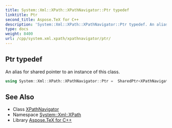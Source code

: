 ```yaml
---
title: System::Xml::XPath::XPathNavigator::Ptr typedef
linktitle: Ptr
second_title: Aspose.TeX for C++
description: 'System::Xml::XPath::XPathNavigator::Ptr typedef. An alias for shared pointer to an instance of this class in C++.'
type: docs
weight: 8400
url: /cpp/system.xml.xpath/xpathnavigator/ptr/
---
```

## Ptr typedef


An alias for shared pointer to an instance of this class.

```cpp
using System::Xml::XPath::XPathNavigator::Ptr =  SharedPtr<XPathNavigator>
```

## See Also

* Class [XPathNavigator](../)
* Namespace [System::Xml::XPath](../../)
* Library [Aspose.TeX for C++](../../../)
